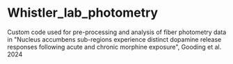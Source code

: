 # Whistler_lab_photometry
Custom code used for pre-processing and analysis of fiber photometry data in "Nucleus accumbens sub-regions experience distinct dopamine release responses following acute and chronic morphine exposure", Gooding et al. 2024
